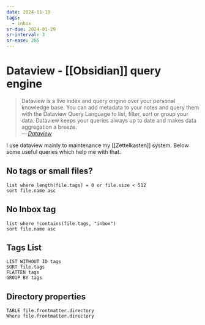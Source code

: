 ```yaml
---
date: 2024-11-10
tags:
  - inbox
sr-due: 2024-01-29
sr-interval: 3
sr-ease: 265
---
```


# Dataview - [[Obsidian]] query engine

> Dataview is a live index and query engine over your personal knowledge base.
> You can add metadata to your notes and query them with the Dataview Query
> Language to list, filter, sort or group your data. Dataview keeps your queries
> always up to date and makes data aggregation a breeze.\
> — <cite>[Dataview](https://blacksmithgu.github.io/obsidian-dataview/)</cite>

I use dataview mainly to maintenance my [[Zettelkasten]] system. Below some
useful queries which help me with that.

## No tags or small files?

```dataview
list where length(file.tags) = 0 or file.size < 512
sort file.name asc
```

## No Inbox tag

```dataview
list where !contains(file.tags, "inbox")
sort file.name asc
```

## Tags List

```dataview
LIST WITHOUT ID tags
SORT file.tags
FLATTEN tags
GROUP BY tags
```

## Directory properties

```dataview
TABLE file.frontmatter.directory
Where file.frontmatter.directory
```
